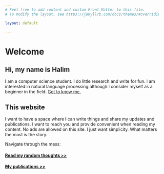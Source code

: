 ```yaml
---
# Feel free to add content and custom Front Matter to this file.
# To modify the layout, see https://jekyllrb.com/docs/themes/#overriding-theme-defaults

layout: default

---
```



[This is a comment that will be hidden.]: # 

# Welcome

## Hi, my name is Halim

I am a computer science student. I do little research and write for fun. I am interested in natural language processing although I consider myself as a beginner in the field. [Get to know me.](/about/)

## This website

I want to have a space where I can write things and share my updates and publications. I want to reach you and provide convenient when reading my content. No ads are allowed on this site. I just want simplicity. What matters the most is the story.

Navigate through the mess:

#### [Read my random thoughts >>](/posts/)

#### [My publications >>](/publications/)


